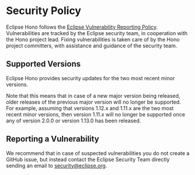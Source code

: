 # Security Policy

Eclipse Hono follows the [Eclipse Vulnerability Reporting Policy](https://www.eclipse.org/security/policy.php).
Vulnerabilities are tracked by the Eclipse security team, in cooperation with the Hono project lead.
Fixing vulnerabilities is taken care of by the Hono project committers, with assistance and guidance of the security
team.

## Supported Versions

Eclipse Hono provides security updates for the two most recent minor versions.

Note that this means that in case of a new major version being released, older releases of the previous major version
will no longer be supported. For example, assuming that versions 1.12.x and 1.11.x are the two most recent minor
versions, then version 1.11.x will no longer be supported once any of version 2.0.0 or version 1.13.0 has been released.

## Reporting a Vulnerability

We recommend that in case of suspected vulnerabilities you do not create a GitHub issue, but instead contact the
Eclipse Security Team directly sending an email to security@eclipse.org.
